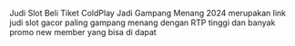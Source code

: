 Judi Slot Beli Tiket ColdPlay Jadi Gampang Menang 2024
merupakan link judi slot gacor paling gampang menang dengan RTP tinggi dan banyak promo new member yang bisa di dapat
